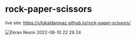 # rock-paper-scissors
live site: https://ufukaldanmaz.github.io/rock-paper-scissors/

![Ekran Resmi 2022-06-10 22 29 24](https://user-images.githubusercontent.com/61687476/173136822-1edcb669-f021-4e69-aa1c-30328679549c.png)
